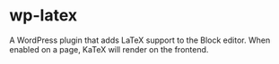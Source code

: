 # wp-latex
A WordPress plugin that adds LaTeX support to the Block editor. When enabled on a page, KaTeX will render on the frontend.
